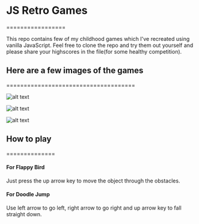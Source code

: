 # JS Retro Games
=================

This repo contains few of my childhood games which I've recreated using vanilla JavaScript. Feel free to clone the repo and try them out yourself and please share your highscores in the file(for some healthy competition).

## Here are a few images of the games
=====================================

![alt text](https://i.imgur.com/H5Mpz88.png "Flappy Bird")

![alt text](https://i.imgur.com/Elvcbua.png "Doodle Jump")

![alt text](https://i.imgur.com/SmC1iPj.png "Doodle Jump")


## How to play
==============

#### For Flappy Bird
Just press the up arrow key to move the object through the obstacles.

#### For Doodle Jump
Use left arrow to go left, right arrow to go right and up arrow key to fall straight down.
